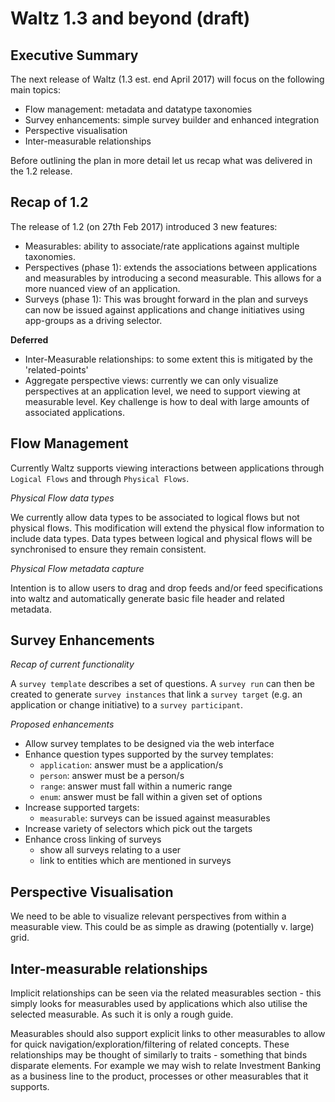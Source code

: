 # Waltz 1.3 and beyond  (draft)



## Executive Summary

The next release of Waltz (1.3 est. end April 2017) will focus on the following 
main topics:
- Flow management: metadata and datatype taxonomies
- Survey enhancements: simple survey builder and enhanced integration
- Perspective visualisation
- Inter-measurable relationships

Before outlining the plan in more detail let us recap what was delivered in the 1.2 
release.


## Recap of 1.2

The release of 1.2 (on 27th Feb 2017) introduced 3 new features:

 - Measurables: ability to associate/rate applications against multiple taxonomies.
 - Perspectives (phase 1): extends the associations between applications and measurables 
by introducing a second measurable.  This allows for a more nuanced view of an 
application.
 - Surveys (phase 1): This was brought forward in the plan and surveys can now be issued
 against applications and change initiatives using app-groups as a driving selector.

__Deferred__ 

 - Inter-Measurable relationships: to some extent this is mitigated by the 'related-points'
 - Aggregate perspective views: currently we can only visualize perspectives at an
application level, we need to support viewing at measurable level.  Key challenge is 
how to deal with large amounts of associated applications.


## Flow Management

Currently Waltz supports viewing interactions between applications through `Logical Flows`
and through `Physical Flows`.
  
_Physical Flow data types_
  
We currently allow data types to be associated to logical flows but not physical flows. 
This modification will extend the physical flow information to include data types. 
Data types between logical and physical flows will be synchronised to ensure they 
remain consistent.

_Physical Flow metadata capture_

Intention is to allow users to drag and drop feeds and/or feed specifications into
waltz and automatically generate basic file header and related metadata.


## Survey Enhancements

_Recap of current functionality_

A `survey template` describes a set of questions. A `survey run` can then be created 
to generate `survey instances` that link a `survey target` (e.g. an application or 
change initiative) to a `survey participant`.

_Proposed enhancements_

 - Allow survey templates to be designed via the web interface
 - Enhance question types supported by the survey templates:
    - `application`: answer must be a application/s
    -  `person`: answer must be a person/s
    - `range`: answer must fall within a numeric range
    - `enum`: answer must be fall within a given set of options
 - Increase supported targets:
    - `measurable`: surveys can be issued against measurables
 - Increase variety of selectors which pick out the targets
 - Enhance cross linking of surveys
    - show all surveys relating to a user
    - link to entities which are mentioned in surveys 


## Perspective Visualisation

We need to be able to visualize relevant perspectives from within a measurable
view.   This could be as simple as drawing (potentially v. large) grid.


## Inter-measurable relationships

Implicit relationships can be seen via the related measurables section - this 
simply looks for measurables used by applications which also utilise the selected
measurable.  As such it is only a rough guide.  

Measurables should also support explicit links to other measurables to allow for 
quick navigation/exploration/filtering of related concepts. These relationships 
may be thought of similarly to traits - something that binds disparate elements. 
For example we may wish to relate Investment Banking as a business line to the 
product, processes or other measurables that it supports.

